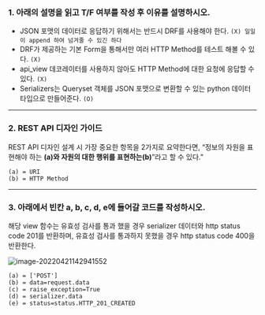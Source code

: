 ### 1. 아래의 설명을 읽고 T/F 여부를 작성 후 이유를 설명하시오.

- JSON 포맷의 데이터로 응답하기 위해서는 반드시 DRF를 사용해야 한다. `(X) 일일이 append 하여 넘겨줄 수 있긴 하다`
- DRF가 제공하는 기본 Form을 통해서만 여러 HTTP Method를 테스트 해볼 수 있다. `(X)`
- api_view 데코레이터를 사용하지 않아도 HTTP Method에 대한 요청에 응답할 수 있다. `(X)`
- Serializers는 Queryset 객체를 JSON 포맷으로 변환할 수 있는 python 데이터 타입으로 만들어준다.   `(O)`



---

### 2. REST API 디자인 가이드

REST API 디자인 설계 시 가장 중요한 항목을 2가지로 요약한다면, “정보의 자원을 표현해야 하는 __(a)__와 자원의 대한 행위를 표현하는__(b)__”라고 할 수 있다.”

````
(a) = URI
(b) = HTTP Method
````



---

### 3. 아래에서 빈칸 a, b, c, d, e에 들어갈 코드를 작성하시오.

해당 view 함수는 유효성 검사를 통과 했을 경우 serializer 데이터와 http status code 201를 반환하며, 유효성 검사를 통과하지 못했을 경우 http status code 400을 반환한다.

![image-20220421142941552](C:\Users\USER\AppData\Roaming\Typora\typora-user-images\image-20220421142941552.png)

```pyhton
(a) = ['POST']
(b) = data=request.data
(c) = raise_exception=True
(d) = serializer.data
(e) = status=status.HTTP_201_CREATED
```

